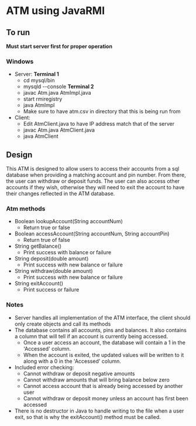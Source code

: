# ATM using JavaRMI

## To run
__Must start server first for proper operation__
### Windows
* Server:
__Terminal 1__
    * cd mysql/bin
    * mysqld --console
__Terminal 2__
    * javac Atm.java AtmImpl.java
    * start rmiregistry 
    * java AtmImpl
    * Make sure to have atm.csv in directory that this is being run from
* Client:
    * Edit AtmClient.java to have IP address match that of the server
    * javac Atm.java AtmClient.java
    * java AtmClient

## Design
This ATM is designed to allow users to access their accounts from a sql database when providing a matching account and pin number. From there, the user can withdraw or deposit funds. The user can also access other accounts if they wish, otherwise they will need to exit the account to have their changes reflected in the ATM database.

### Atm methods
* Boolean lookupAccount(String accountNum)
    * Return true or false
* Boolean accessAccount(String accountNum, String accountPin)
    * Return true of false
* String getBalance()
    * Print success with balance or failure
* String deposit(double amount)
    * Print success with new balance or failure
* String withdraw(double amount)
    * Print success with new balance or failure
* String exitAccount()
    * Print success or failure

### Notes
* Server handles all implementation of the ATM interface, the client should only create objects and call its methods
* The database contains all accounts, pins and balances. It also contains a column that will tell if an account is currently being accessed.
    * Once a user access an account, the database will contain a 1 in the 'Accessed' column.
    * When the account is exited, the updated values will be written to it along with a 0 in the 'Accessed' column.
* Included error checking:
    * Cannot withdraw or deposit negative amounts
    * Cannot withdraw amounts that will bring balance below zero
    * Cannot access account that is already being accessed by another user
    * Cannot withdraw or deposit money unless an account has first been accessed
* There is no destructor in Java to handle writing to the file when a user exit, so that is why the exitAccount() method must be called.
